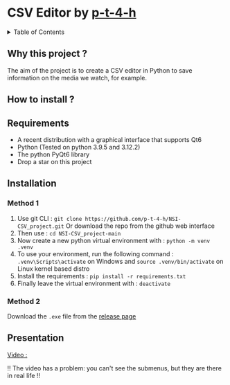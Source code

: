 # CSV Editor by [p-t-4-h](https://github.com/p-t-4-h)

<details>
<summary>Table of Contents</summary>
  
- [Why this project ?](#why-this-project-)
- [Installation](#how-to-install)
  - [Requirements]()
  - [Method 1]()
  - [Method 2]()
- [Presentation]()

</details>

## Why this project ?

The aim of the project is to create a CSV editor in Python to save information on the media we watch, for example.

## How to install ?

## Requirements
* A recent distribution with a graphical interface that supports Qt6
* Python (Tested on python 3.9.5 and 3.12.2)
* The python PyQt6 library
* Drop a star on this project

## Installation

### Method 1
 
1. Use git CLI : `git clone https://github.com/p-t-4-h/NSI-CSV_project.git` Or download the repo from the github web interface
2. Then use : `cd NSI-CSV_project-main`
3. Now create a new python virtual environment with : `python -m venv .venv`
4. To use your environment, run the following command : `.venv\Scripts\activate` on Windows and `source .venv/bin/activate` on Linux kernel based distro
5. Install the requirements : `pip install -r requirements.txt`
6. Finally leave the virtual environment with : `deactivate`

### Method 2

Download the `.exe` file from the [release page](https://github.com/p-t-4-h/NSI-CSV_project/releases)

## Presentation

[Video :](https://github.com/p-t-4-h/NSI-CSV_project/assets/61159937/143ee00e-a8c7-41b8-9d21-1230c9b5b00f)


!! The video has a problem: you can't see the submenus, but they are there in real life !!
